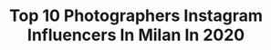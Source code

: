 ---
title: Top 10 Photographers Instagram Influencers In Milan In 2020
description: >-
  Find top photographers Instagram influencers in Milan in 2020. Most popular hashtags: #milano #italy #photography.
platform: Instagram
hits: 337
text_top: See the best Instagram accounts on inBeat.
text_bottom: Our search engine holds 337 Instagram influencers like this in Milan, Italy for you to work with.
profiles:
  - username: "dagojournal"
    fullname: >-
      Gabriele D'Agostino🎥🎬🇬🇧
    bio: >-
      Director/photographer Milan/London Represented by @BOLD_Management
    location: "Italy"
    followers: 18492
    engagement: 501
    commentsToLikes: 0.045293
    id: ck5c9srj3c1u70i11f1q6qpcc
    verified: false
    hashtags: "#selfportrait, #sicilia, #comingsoon, #casa"
  - username: "francescoanglanifp"
    fullname: >-
      Francesco Anglani
    bio: >-
      Photographer Milano francescoanglanifp@gmail.com
    location: "Italy"
    followers: 46308
    engagement: 310
    commentsToLikes: 0.018085
    id: ck6ug6mzc17yc0j7132tofo0a
    verified: false
    hashtags: "#model, #fashion, #milan, #styling"
  - username: "marcogiulianoph"
    fullname: >-
      Marco Giuliano
    bio: >-
      Founder and Creative director of @nastymagazine. Photographer. Milan.
    location: "Italy"
    followers: 33198
    engagement: 292
    commentsToLikes: 0.009006
    id: ck0w739bhbjay0i19s8dhqirb
    verified: false
    hashtags: ""
  - username: "donatellaliguori"
    fullname: >-
      Donatella Liguori
    bio: >-
      I SHOOT PEOPLE Moodboard of my life: @light_300dpi Photographer | Milan | 📩donatellaliguori1@gmail.com |
    location: "Italy"
    followers: 4886
    engagement: 339
    commentsToLikes: 0.042457
    id: ck6tsi4bx4w3j0j710ltktwsh
    verified: false
    hashtags: ""
  - username: "alexandramasciaph"
    fullname: >-
      Alexandra Mascia
    bio: >-
      Italian photographer. Milano~Sardinia alexandramascia@gmail.com
    location: "Italy"
    followers: 6716
    engagement: 420
    commentsToLikes: 0.020461
    id: ck13496f6vbx30i19z716owgn
    verified: false
    hashtags: "#endlessfaces, #howitalyfeels, #ladolcevita, #mediterraneanlife"
  - username: "a.nyaph"
    fullname: >-
      Aɴʏᴀ ﹣ Pʜᴏᴛᴏᴋᴜ̈ɴsᴛʟᴇʀɪɴ
    bio: >-
      | 👉🏼𝓟𝓮𝓻𝓼𝓸𝓷𝓪𝓵: @a.nya16 | |🏐volleyball 🏰history ✈️travel🏚urbex | |📍Bᴀsᴇᴅ ɪɴ Sᴡɪᴛᴢᴇʀʟᴀɴᴅ🇨🇭| |❣️Gᴇʀᴍᴀɴ origin🇩🇪 | ヅ Here&There |
    location: "Italy"
    followers: 31709
    engagement: 17
    commentsToLikes: 0.007403
    id: ck13aqmdlroul0i19zyhhvfoo
    verified: false
    hashtags: "#sportphotography, #france, #coronavirusitaly, #final"
  - username: "flor___ina"
    fullname: >-
      🌻 Florina
    bio: >-
      • 📚 Unibo • ♐️ 12/12/1996
    location: "Italy"
    followers: 3761
    engagement: 1465
    commentsToLikes: 0.032408
    id: ck5c9xe9vcb6k0i11rke7riqw
    verified: false
    hashtags: "#model, #shooting, #foto, #fotografia"
  - username: "ig_milano_"
    fullname: >-
      IG ⊕ MILANO ® 🇮🇹
    bio: >-
      ⊕ OFFICIAL INSTAGRAM COMMUNITY ᵀᴴᴱ’ᴼᴿᴵᴳᴵᴻᴬᴸ ┅┅┅┅┅┅ ⊙ One World ⊕ One Award ⊙ #ig_milano ⊙ Local Manager e Area Manager Nord Italia @_isabeau_
    location: "Italy"
    followers: 37613
    engagement: 339
    commentsToLikes: 0.008601
    id: ck0w0fprfdypd0i19kxetfp82
    verified: false
    hashtags: "#ilikeitaly, #igworldclub, #exploreitaly, #beautifuldestinations"
  - username: "giomaphoto"
    fullname: >-
      Giovanni Malandrino
    bio: >-
      📸 Ballet Photographer📍Milan, Italy 🇮🇹 💁‍♀️Street portraits for Ballet Dancers ⛔️ Only my photos #dancephotography ℹ️👇🏻DM ✍🏻 for collaborations
    location: "Italy"
    followers: 55452
    engagement: 461
    commentsToLikes: 0.031710
    id: ck8t2694jyavx0j7822lrusse
    verified: false
    hashtags: "#balletposition, #nikonambassador, #balletphoto, #ballet"
  - username: "alvarobeamud"
    fullname: >-
      Alvaro Beamud Cortes
    bio: >-
      Fashion Photographer Paris|Milan Represented by @interlude_project
    location: "Italy"
    followers: 31351
    engagement: 351
    commentsToLikes: 0.021525
    id: ck0ty8ku1lx460i191k9759rn
    verified: false
    hashtags: "#mexico, #blackouttuesday"
---